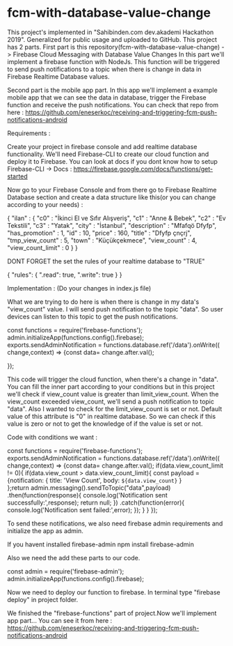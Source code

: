 # fcm-with-database-value-change

This project's implemented in "Sahibinden.com dev.akademi Hackathon 2019". Generalized for public usage and uploaded to GitHub.
This project has 2 parts. First part is this repository(fcm-with-database-value-change) -> Firebase Cloud Messaging with Database Value Changes 
In this part we'll implement a firebase function with NodeJs. 
This function will be triggered to send push notifications to a topic when there is change in data in Firebase Realtime Database values. 


Second part is the mobile app part. In this app we'll implement a example mobile app that we can see the data in database, trigger the Firebase function and receive the push notifications.
You can check that repo from here : https://github.com/eneserkoc/receiving-and-triggering-fcm-push-notifications-android

Requirements : 

Create your project in firebase console and add realtime database functionality.
We'll need Firebase-CLI to create our cloud function and deploy it to Firebase. You can look at docs if you dont know how to setup Firebase-CLI -> Docs : https://firebase.google.com/docs/functions/get-started

Now go to your Firebase Console and from there go to Firebase Realtime Database section and create a data structure like this(or you can change according to your needs) :

{
  "ilan" : {
    "c0" : "İkinci El ve Sıfır Alışveriş",
    "c1" : "Anne & Bebek",
    "c2" : "Ev Tekstili",
    "c3" : "Yatak",
    "city" : "İstanbul",
    "description" : "Mfafqö Dfyfp",
    "has_promotion" : 1,
    "id" : 10,
    "price" : 160,
    "title" : "Dfyfp çnçrj",
    "tmp_view_count" : 5,
    "town" : "Küçükçekmece",
    "view_count" : 4,
    "view_count_limit" : 0
  }
}

DONT FORGET the set the rules of your realtime database to "TRUE"

{
  "rules": {
    ".read": true,
    ".write": true
  }
}


Implementation : (Do your changes in index.js file)

What we are trying to do here is when there is change in my data's "view_count" value. I will send push notification to the topic "data". So user devices can listen to this topic to get the push notifications.

const functions = require('firebase-functions');
admin.initializeApp(functions.config().firebase);
exports.sendAdminNotification = functions.database.ref('/data').onWrite(( change,context) => {const data= change.after.val();

});

This code will trigger the cloud function, when there's a change in "data". You can fill the inner part according to your conditions but in this project we'll check if view_count value is greater than limit_view_count. When the view_count exceeded view_count, we'll send a push notification to topic "data". Also I wanted to check for the limit_view_count is set or not. Default value of this attribute is "0" in realtime database. So we can check if this value is zero or not to get the knowledge of if the value is set or not.


Code with conditions we want : 

const functions = require('firebase-functions');
exports.sendAdminNotification = functions.database.ref('/data').onWrite(( change,context) => {const data= change.after.val();
    if(data.view_count_limit != 0){
        if(data.view_count > data.view_count_limit){
             const payload = {notification: {
                 title: 'View Count',
                 body: `${data.view_count}`
                 }  
             };return admin.messaging().sendToTopic("data",payload)
            .then(function(response){
                 console.log('Notification sent successfully:',response);
                 return null;
            }) 
            .catch(function(error){
                 console.log('Notification sent failed:',error);
            });
        }
    }
});

To send these notifications, we also need firebase admin requirements and initialize the app as admin. 

If you havent installed firebase-admin 
npm install firebase-admin

Also we need the add these parts to our code.

const admin = require('firebase-admin');
admin.initializeApp(functions.config().firebase);

Now we need to deploy our function to firebase. In terminal type "firebase deploy" in project folder.

We finished the "firebase-functions" part of project.Now we'll implement app part... You can see it from here : https://github.com/eneserkoc/receiving-and-triggering-fcm-push-notifications-android

